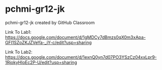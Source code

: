 # pchmi-gr12-jk
pchmi-gr12-jk created by GitHub Classroom

Link To Lab1: https://docs.google.com/document/d/1gMDCy7dBmzs0qX0m3xApa-GFI1SZoZKJZVeYa-_iY-c/edit?usp=sharing

Link To Lab2: https://docs.google.com/document/d/1exnQ0yn7d07PO3YSzCz04xxLpr9-1RjokyHloEc2P-U/edit?usp=sharing
